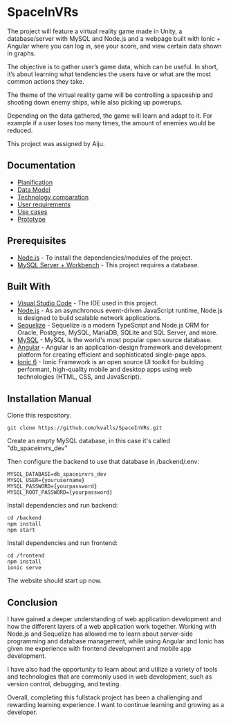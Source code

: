 # SpaceInVRs

The project will feature a virtual reality game made in Unity, a database/server with MySQL and Node.js and a webpage built with Ionic + Angular where you can log in, see your score, and view certain data shown in graphs.

The objective is to gather user’s game data, which can be useful. In short, it’s about learning what tendencies the users have or what are the most common actions they take.

The theme of the virtual reality game will be controlling a spaceship 
and shooting down enemy ships, while also picking up powerups.

Depending on the data gathered, the game will learn and adapt to it.
For example if a user loses too many times, the amount of enemies would be reduced.

This project was assigned by Aiju.

## Documentation

* [Planification](https://github.com/users/kvalls/projects/1/views/1)
* [Data Model](/documentation/data_model.md)
* [Technology comparation](/documentation/technology_comparation.md)
* [User requirements](/documentation/user_requirements.md)
* [Use cases](/documentation/use_cases.md)
* [Prototype](/documentation/prototype.md)

## Prerequisites

* [Node.js](https://nodejs.org/en/download/) - To install the dependencies/modules of the project.
* [MySQL Server + Workbench](https://www.mysql.com/downloads/) - This project requires a database.

## Built With

* [Visual Studio Code](https://code.visualstudio.com/) - The IDE used in this project.
* [Node.js](https://nodejs.org/en/docs/) - As an asynchronous event-driven JavaScript runtime, Node.js is designed to build scalable network applications.
* [Sequelize](https://sequelize.org/docs/v6/) - Sequelize is a modern TypeScript and Node.js ORM for Oracle, Postgres, MySQL, MariaDB, SQLite and SQL Server, and more.
* [MySQL](https://dev.mysql.com/doc/) - MySQL is the world's most popular open source database.
* [Angular](https://angular.io/docs) - Angular is an application-design framework and development platform for creating efficient and sophisticated single-page apps.
* [Ionic 6](https://ionicframework.com/docs/intro) - Ionic Framework is an open source UI toolkit for building performant, high-quality mobile and desktop apps using web technologies (HTML, CSS, and JavaScript).


## Installation Manual

Clone this respository.

```
git clone https://github.com/kvalls/SpaceInVRs.git
```

Create an empty MySQL database, in this case it's called "db_spaceinvrs_dev"

Then configure the backend to use that database in /backend/.env:
```
MYSQL_DATABASE=db_spaceinvrs_dev
MYSQL_USER={yourusername}
MYSQL_PASSWORD={yourpassword}
MYSQL_ROOT_PASSWORD={yourpassword}
```


Install dependencies and run backend:

```
cd /backend
npm install
npm start
```

Install dependencies and run frontend:

```
cd /frontend
npm install
ionic serve
```

The website should start up now.

## Conclusion

I have gained a deeper understanding of web application development and how the different layers of a web application work together. Working with Node.js and Sequelize has allowed me to learn about server-side programming and database management, while using Angular and Ionic has given me experience with frontend development and mobile app development.

I have also had the opportunity to learn about and utilize a variety of tools and technologies that are commonly used in web development, such as version control, debugging, and testing.

Overall, completing this fullstack project has been a challenging and rewarding learning experience. I want to continue learning and growing as a developer.